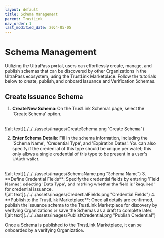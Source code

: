 ```yaml
---
layout: default
title: Schema Management
parent: TrustLink
nav_order: 1
last_modified_date: 2024-05-05
---
```


# Schema Management

Utilizing the UltraPass portal, users can effortlessly create, manage, and publish schemas that can be discovered by other Organizations in the UltraPass ecosystem, using the TrustLink Marketplace. Follow the tutorials below to create, publish, and onboard Issuance and Verification Schemas.

## Create Issuance Schema
1. **Create New Schema**: On the TrustLink Schemas page, select the 'Create Schema' option.
<br>
![alt text](../../../assets/images/CreateSchema.png "Create Schema")

2. **Enter Schema Details**: Fill in the schema information, including the 'Schema Name', 'Credential Type', and 'Expiration Dates'. You can also specify if the credential of this type should be unique per wallet; this only allows a single credential of this type to be present in a user's UAuth wallet.
<br>
![alt text](../../../assets/images/SchemaName.png "Schema Name")
3. **Define Credential Fields**: Specify the credential fields by entering 'Field Names', selecting 'Data Type', and marking whether the field is 'Required' for credential issuance.
<br>
![alt text](../../../assets/images/CredentialFields.png "Credential Fields")
4. **Publish to the TrustLink Marketplace**: Once all details are confirmed, publish the issuance schema to the TrustLink Marketplace for discovery by verifying Organizations or save the Schemas as a draft to complete later.
<br>
![alt text](../../../assets/images/PublishCredential.png "Publish Credential")

Once a Schema is published to the TrustLink Marketplace, it can be onboarded by a verifying Organization.
